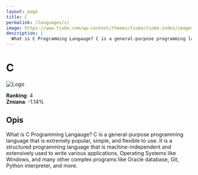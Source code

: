 ```yaml
---
layout: page
title: C
permalink: /languages/c/
image: https://www.tiobe.com/wp-content/themes/tiobe/tiobe-index/images/C.png
description: |
  What is C Programming Langauge? C is a general-purpose programming language that is extremely popular, simple, and flexible to use. It is a structured programming language that is machine-independent and extensively used to write various applications, Operating Systems like Windows, and many other complex programs like Oracle database, Git, Python interpreter, and more.
---
```


# C

![Logo](https://www.tiobe.com/wp-content/themes/tiobe/tiobe-index/images/C.png)

**Ranking**: 4  
**Zmiana**: -1.14%    

## Opis

What is C Programming Langauge? C is a general-purpose programming language that is extremely popular, simple, and flexible to use. It is a structured programming language that is machine-independent and extensively used to write various applications, Operating Systems like Windows, and many other complex programs like Oracle database, Git, Python interpreter, and more.
